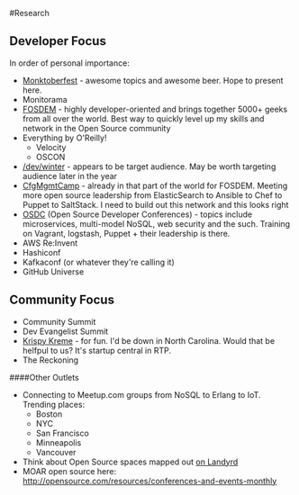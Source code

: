 
#Research

## Developer Focus
In order of personal importance:

* [Monktoberfest](http://monktoberfest.com/faq/) - awesome topics and awesome beer. Hope to present here.
* Monitorama
* [FOSDEM](https://fosdem.org/2015/) - highly developer-oriented and brings together 5000+ geeks from all over the world. Best way to quickly level up my skills and network in the Open Source community
* Everything by O'Reilly! 
	* Velocity 
	* OSCON
* [/dev/winter](http://devcycles.net/2015/winter/) -  appears to be target audience. May be worth targeting audience later in the year
* [CfgMgmtCamp](https://www.eventbrite.com/event/12899912987) - already in that part of the world for FOSDEM. Meeting more open source leadership from ElasticSearch to Ansible to Chef to Puppet to SaltStack. I need to build out this network and this looks right
* [OSDC](http://www.netways.de/osdc/osdc2015/overview/) (Open Source Developer Conferences) - topics include microservices, multi-model NoSQL, web security and the such. Training on Vagrant, logstash, Puppet + their leadership is there.
* AWS Re:Invent
* Hashiconf
* Kafkaconf (or whatever they're calling it)
* GitHub Universe


## Community Focus

* Community Summit 
* Dev Evangelist Summit 
* [Krispy Kreme](http://www.krispykremechallenge.com/register) - for fun. I'd be down in North Carolina. Would that be helfpul to us? It's startup central in RTP.
* The Reckoning 


####Other Outlets

* Connecting to Meetup.com groups from NoSQL to Erlang to IoT. Trending places:
  * Boston
  * NYC
  * San Francisco
  * Minneapolis
  * Vancouver
* Think about Open Source spaces mapped out [on Landyrd](http://lanyrd.com/topics/open-source/)
* MOAR open source here: http://opensource.com/resources/conferences-and-events-monthly
